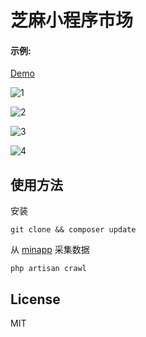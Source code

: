 # 芝麻小程序市场

#### 示例:  

[Demo](http://www.applnk.cn/)

![1](https://ww3.sinaimg.cn/large/006wyJZBgw1fbtg91vzx6j31hc0sv155.jpg)

![2](https://ww1.sinaimg.cn/large/006wyJZBgw1fbtgajno8xj31hc0sxn3w.jpg)

![3](https://ww4.sinaimg.cn/large/006wyJZBgw1fbtgoglq5qj31hc0sw7b5.jpg)

![4](https://ww4.sinaimg.cn/large/006wyJZBgw1fbtgoia8jpj31hc0swtek.jpg)


## 使用方法

安装

`git clone && composer update`

从 [minapp](https://minapp.com/miniapp/) 采集数据

`php artisan crawl`


## License

MIT